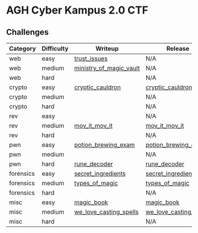 # AGH Cyber Kampus 2.0 CTF

## Challenges

| Category |  Difficulty  |                               Writeup                                 |                                   Release                             |
| -------- | ------------ | --------------------------------------------------------------------- | --------------------------------------------------------------------- | 
|   web    |    easy      | [trust_issues](trust_issues/writeup.md)                               |                                     N/A                               |
|   web    |    medium    | [ministry_of_magic_vault](ministry_of_magic_vault/writeup/writeup.md) |                                     N/A                               |
|   web    |    hard      |                                                                       |                                     N/A                               |
|   crypto    |    easy   | [cryptic_cauldron](cryptic_cauldron/writeup/writeup.md)               | [cryptic_cauldron](cryptic_cauldron/release/cryptic_cauldron_77dbbed722e4f707952523cac054295e461a6cc8b78b851ca902b771926320ac.zip) |           
|   crypto    |    medium |                                                                       |                                     N/A                               |
|   crypto    |    hard   |                                                                       |                                     N/A                               |
|   rev    |    easy      |                                                                       |                                     N/A                               |
|   rev    |    medium    | [mov_it_mov_it](mov_it_mov_it/writeup/writeup.md)                     | [mov_it_mov_it](mov_it_mov_it/release/mov_it_mov_it_90abdea564b0541d4a85cf413188cb2b165823d3d995020142c6d8c78ec59f59.zip) |
|   rev    |    hard      |                                                                       |                                     N/A                               |
|   pwn    |    easy      | [potion_brewing_exam](potion_brewing_exam/writeup/README.md)          | [potion_brewing_exam](potion_brewing_exam/release/potion_brewing_exam_9fc3e0c9fbc6a2885dbb04a57a408101bfa63c41b5734ddf8817e7e3da980b2d.zip) |  
|   pwn    |    medium    |                                                                       |                                     N/A                               |
|   pwn    |    hard      | [rune_decoder](rune_decoder/writeup/writeup.md)                                   | [rune_decoder](rune_decoder/release/rune_decoder_a01de2186962005b771450158f96f1c82bb74802daef15d42d875297e9b6f508.zip) |
|   forensics  |  easy    | [secret_ingredients](secret_ingredients/writeup/writeup.md)           | [secret_ingredients](secret_ingredients/release/secret_ingredients_cb9500486053477b035893135b7bbaa69a26559cbc31a1ec0b325cd2c9fabb64.zip) |
|   forensics  |  medium  | [types_of_magic](types_of_magic/writeup/solution.md)                  | [types_of_magic](types_of_magic/release/types_of_magic_50575ccdba47bb3066f4d403de1a7018a27c2ede5f513aa8996750288f8782ce.zip) |
|   forensics  |  hard    |                                                                       |                                     N/A                               |
|   misc    |    easy     | [magic_book](magic_book/writeup/writeup.md)                           | [magic_book](magic_book/release/magic_book_de5c647e3d66a82a63cd10204cf284d113c73e336094d3684bbf046c4db0a0b4.zip) |
|   misc    |    medium   | [we_love_casting_spells](we_love_casting_spells/writeup/writeup.md)   | [we_love_casting_spells](we_love_casting_spells/release/we_love_casting_spells_98e9dcd4e9f320b1c5a906354a79bda20d50a6feb772c200be5d149b9a5e3eb3.zip) |
|   misc    |    hard     |                                                                       |                                     N/A                               |
